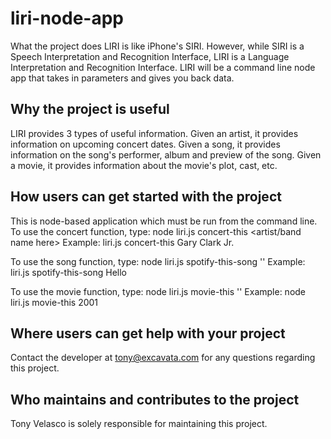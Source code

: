 # liri-node-app

What the project does
LIRI is like iPhone's SIRI. However, while SIRI is a Speech Interpretation and Recognition Interface, LIRI is a Language Interpretation and Recognition Interface. LIRI will be a command line node app that takes in parameters and gives you back data.

## Why the project is useful
LIRI provides 3 types of useful information.
Given an artist, it provides information on upcoming concert dates.
Given a song, it provides information on the song's performer, album and preview of the song.
Given a movie, it provides information about the movie's plot, cast, etc.

## How users can get started with the project
This is node-based application which must be run from the command line.
To use the concert function, type:
  node liri.js concert-this <artist/band name here>
  Example: liri.js concert-this Gary Clark Jr.
  
To use the song function, type:
  node liri.js spotify-this-song '<song name here>'
  Example: liri.js spotify-this-song Hello
  
To use the movie function, type:
  node liri.js movie-this '<movie name here>'
  Example: node liri.js movie-this 2001

## Where users can get help with your project
Contact the developer at tony@excavata.com for any questions regarding this project.

## Who maintains and contributes to the project
Tony Velasco is solely responsible for maintaining this project.
